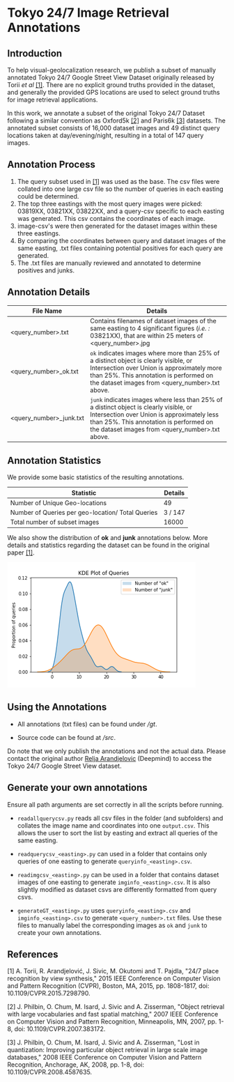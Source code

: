 # Tokyo 24/7 Image Retrieval Annotations

## Introduction

To help visual-geolocalization research, we publish a subset of manually annotated Tokyo 24/7 Google Street View Dataset originally released by Torii *et al* [[1]](#1).  There are no explicit ground truths provided in the dataset, and generally the provided GPS locations are used to select ground truths for image retrieval applications. 

In this work, we annotate a subset of the original Tokyo 24/7 Dataset following a similar convention as Oxford5k [[2]](#2) and Paris6k [[3]](#3) datasets.  The annotated subset consists of 16,000 dataset images and 49 distinct query locations taken at day/evening/night, resulting in a total of 147 query images.



## Annotation Process

1. The query subset used in [[1]](#1) was used as the base. The csv files were collated into one large csv file so the number of queries in each easting could be determined.
2. The top three eastings with the most query images were picked: 03819XX, 03821XX, 03822XX, and a query-csv specific to each easting was generated. This csv contains the coordinates of each image.
3. image-csv's were then generated for the dataset images within these three eastings.
4. By comparing the coordinates between query and dataset images of the same easting, .txt files containing potential positives for each query are generated.
5. The .txt files are manually reviewed and annotated to determine positives and junks.



## Annotation Details

| File Name               | Details                                                      |
| ----------------------- | ------------------------------------------------------------ |
| <query_number>.txt      | Contains filenames of dataset images of the same easting to 4 significant figures (*i.e. :* 03821XX), that are within 25 meters of <query_number>.jpg |
| <query_number>_ok.txt   | `ok` indicates images where more than 25% of a distinct object is clearly visible, or Intersection over Union is approximately more than 25%. This annotation is performed on the dataset images from <query_number>.txt above. |
| <query_number>_junk.txt | `junk` indicates images where less than 25% of a distinct object is clearly visible, or Intersection over Union is approximately less than 25%. This annotation is performed on the dataset images from <query_number>.txt above. |



## Annotation Statistics

We provide some basic statistics of the resulting annotations.

| Statistic                                         | Details |
| ------------------------------------------------- | ------- |
| Number of Unique Geo-locations                    | 49      |
| Number of Queries per geo-location/ Total Queries | 3 / 147 |
| Total number of subset images                     | 16000   |

We also show the distribution of **ok** and **junk** annotations below. More details and statistics regarding the dataset can be found in the original paper [[1]](#1).

![](./kde_plot.png)



## Using the Annotations

- All annotations (txt files) can be found under */gt*. 

- Source code can be found at */src*.

Do note that we only publish the annotations and not the actual data. Please contact the original author [Relja Arandjelovic](mailto:relja@relja.info?subject=[GitHub]%20Source%20Han%20Sans) (Deepmind) to access the Tokyo 24/7 Google Street View dataset.

## Generate your own annotations

Ensure all path arguments are set correctly in all the scripts before running. 

- `readallquerycsv.py` reads all csv files in the folder (and subfolders) and collates the image name and coordinates into one `output.csv`. 
  This allows the user to sort the list by easting and extract all queries of the same easting.

- `readquerycsv_<easting>.py` can used in a folder that contains only queries of one easting to generate `queryinfo_<easting>.csv`.

- `readimgcsv_<easting>.py` can be used in a folder that contains dataset images of one easting to generate `imginfo_<easting>.csv`. It is also slightly modified as dataset csvs are differently formatted from query csvs.

- `generateGT_<easting>.py` uses `queryinfo_<easting>.csv` and `imginfo_<easting>.csv` to generate `<query_number>.txt` files.
  Use these files to manually label the corresponding images as `ok` and `junk`  to create your own annotations. 



## References

<a id="1">[1]</a> A. Torii, R. Arandjelović, J. Sivic, M. Okutomi and T. Pajdla, "24/7 place recognition by view synthesis," 2015 IEEE Conference on Computer Vision and Pattern Recognition (CVPR), Boston, MA, 2015, pp. 1808-1817, doi: 10.1109/CVPR.2015.7298790.

<a id="2">[2]</a> J. Philbin, O. Chum, M. Isard, J. Sivic and A. Zisserman, "Object retrieval with large vocabularies and fast spatial matching," 2007 IEEE Conference on Computer Vision and Pattern Recognition, Minneapolis, MN, 2007, pp. 1-8, doi: 10.1109/CVPR.2007.383172.

<a id="3">[3]</a> J. Philbin, O. Chum, M. Isard, J. Sivic and A. Zisserman, "Lost in quantization: Improving particular object retrieval in large scale image databases," 2008 IEEE Conference on Computer Vision and Pattern Recognition, Anchorage, AK, 2008, pp. 1-8, doi: 10.1109/CVPR.2008.4587635.

